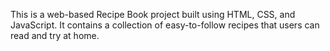 This is a web-based Recipe Book project built using HTML, CSS, and JavaScript. It contains a collection of easy-to-follow recipes that users can read and try at home.
